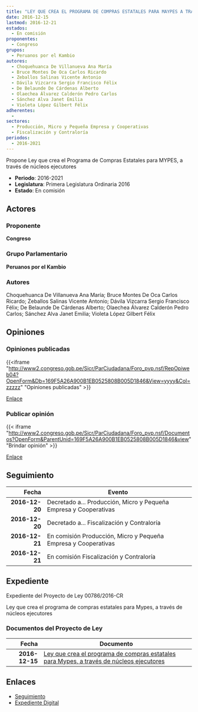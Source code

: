 ```yaml
---
title: "LEY QUE CREA EL PROGRAMA DE COMPRAS ESTATALES PARA MAYPES A TRAVÉS DE NÚCLEOS EJECUTORES"
date: 2016-12-15
lastmod: 2016-12-21
estados: 
  - En comisión
proponentes: 
  - Congreso
grupos: 
  - Peruanos por el Kambio
autores: 
  - Choquehuanca De Villanueva Ana María
  - Bruce Montes De Oca Carlos Ricardo
  - Zeballos Salinas Vicente Antonio
  - Dávila Vizcarra Sergio Francisco Félix
  - De Belaunde De Cárdenas Alberto
  - Olaechea Álvarez Calderón Pedro Carlos
  - Sánchez Alva Janet Emilia
  - Violeta López Gilbert Félix
adherentes: 
  - 
sectores: 
  - Producción, Micro y Pequeña Empresa y Cooperativas
  - Fiscalización y Contraloría
periodos: 
  - 2016-2021
---
```


Propone Ley que crea el Programa de Compras Estatales para MYPES, a través de núcleos ejecutores

- **Periodo**: 2016-2021
- **Legislatura**: Primera Legislatura Ordinaria 2016
- **Estado**: En comisión

## Actores

### Proponente

**Congreso**

### Grupo Parlamentario

**Peruanos por el Kambio**

### Autores

Choquehuanca De Villanueva Ana María; Bruce Montes De Oca Carlos Ricardo; Zeballos Salinas Vicente Antonio; Dávila Vizcarra Sergio Francisco Félix; De Belaunde De Cárdenas Alberto; Olaechea Álvarez Calderón Pedro Carlos; Sánchez Alva Janet Emilia; Violeta López Gilbert Félix


## Opiniones

### Opiniones publicadas

{{<iframe "http://www2.congreso.gob.pe/Sicr/ParCiudadana/Foro_pvp.nsf/RepOpiweb04?OpenForm&Db=169F5A26A900B1EB0525808B005D1846&View=yyyy&Col=zzzzz" "Opiniones publicadas" >}}

[Enlace](http://www2.congreso.gob.pe/Sicr/ParCiudadana/Foro_pvp.nsf/RepOpiweb04?OpenForm&Db=169F5A26A900B1EB0525808B005D1846&View=yyyy&Col=zzzzz)
### Publicar opinión

{{< iframe "http://www2.congreso.gob.pe/Sicr/ParCiudadana/Foro_pvp.nsf/Documentos?OpenForm&ParentUnid=169F5A26A900B1EB0525808B005D1846&view" "Brindar opinión" >}}

[Enlace](http://www2.congreso.gob.pe/Sicr/ParCiudadana/Foro_pvp.nsf/Documentos?OpenForm&ParentUnid=169F5A26A900B1EB0525808B005D1846&view)

## Seguimiento

| Fecha | Evento |
|------:|--------|
| **2016-12-20** | Decretado a... Producción, Micro y Pequeña Empresa y Cooperativas|
| **2016-12-20** | Decretado a... Fiscalización y Contraloría|
| **2016-12-21** | En comisión Producción, Micro y Pequeña Empresa y Cooperativas|
| **2016-12-21** | En comisión Fiscalización y Contraloría|


## Expediente

Expediente del Proyecto de Ley 00786/2016-CR

Ley que crea el programa de compras estatales para Mypes, a través de núcleos ejecutores


### Documentos del Proyecto de Ley

| Fecha | Documento |
|------:|--------|
| **2016-12-15** | [Ley que crea el programa de compras estatales para Mypes, a través de núcleos ejecutores](http://www.leyes.congreso.gob.pe/Documentos/2016_2021/Proyectos_de_Ley_y_de_Resoluciones_Legislativas/PL0078620161215.pdf) |

## Enlaces 

- [Seguimiento](http://www2.congreso.gob.pe/Sicr/TraDocEstProc/CLProLey2016.nsf/f7fff46988ca05b1052578e100829cc7/005f4854f3eefd7b0525808b00586450?OpenDocument)
- [Expediente Digital](http://www2.congreso.gob.pe/Sicr/TraDocEstProc/CLProLey2016.nsf/f7fff46988ca05b1052578e100829cc7/005f4854f3eefd7b0525808b00586450?OpenDocument&Click=05257FB7005EB655.eb71d0cf91d8294e05256cdf006b5706/$Body/0.1C6C)

